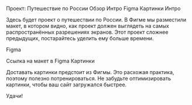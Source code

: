 Проект: Путешествие по России
Обзор
Интро
Figma
Картинки
Интро

Здесь будет проект о путешествии по России. В Фигме мы разместили макет, в котором видно, как проект должен выглядеть на самых распространённых разрешениях экранов. Этот проект сложнее предыдущих, постарайтесь уделить ему больше времени.

Figma

Ссылка на макет в Figma
Картинки

Доставать картинки предстоит из Фигмы. Это расхожая практика, поэтому полезно потренироваться. Не забудьте оптимизировать картинки, чтобы ваш сайт загружался быстрее.

Удачи!